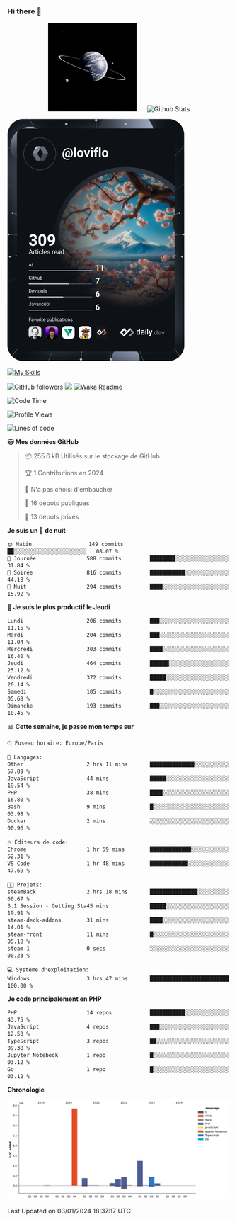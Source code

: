### Hi there 👋

<p align="center">
  <img src="https://github.com/Loviflo/Loviflo/blob/main/img/portrait.jpg" alt="Loviflo" height="200" style="margin-right: 20px"/>
  <img src="https://github-readme-stats.vercel.app/api?username=Loviflo&show_icons=true&theme=graywhite" alt="Github Stats" />
</p>

<a href="https://app.daily.dev/loviflo"><img src="https://github.com/loviflo/loviflo/blob/main/devcard.svg" width="400" alt="Loviflo's Dev Card"/></a>


[![My Skills](https://skillicons.dev/icons?i=php,laravel,symfony,mysql,js,ts,html,css,sass,angular,docker,webpack,vscode,figma,git,github,gitlab)](https://skillicons.dev)


![GitHub followers](https://img.shields.io/github/followers/Loviflo?label=Follow&style=social)
![](https://visitor-badge.glitch.me/badge?page_id=Loviflo.Loviflo)
[![Waka Readme](https://github.com/Loviflo/Loviflo/actions/workflows/update-stats.yml/badge.svg)](https://github.com/Loviflo/Loviflo/actions/workflows/update-stats.yml)

<!--START_SECTION:waka-->
![Code Time](http://img.shields.io/badge/Code%20Time-1%2C759%20hrs-blue)

![Profile Views](http://img.shields.io/badge/Vues%20du%20profil-0-blue)

![Lines of code](https://img.shields.io/badge/Depuis%20Hello%20World%2C%20j%27ai%20%C3%A9crit-6.8%20million%20Lignes%20de%20code-blue)

**🐱 Mes données GitHub** 

> 📦 255.6 kB Utilisés sur le stockage de GitHub 
 > 
> 🏆 1 Contributions en 2024
 > 
> 🚫 N'a pas choisi d'embaucher
 > 
> 📜 16 dépots publiques 
 > 
> 🔑 13 dépots privés 
 > 
**Je suis un 🦉 de nuit** 

```text
🌞 Matin                  149 commits         ██░░░░░░░░░░░░░░░░░░░░░░░   08.07 % 
🌆 Journée                588 commits         ████████░░░░░░░░░░░░░░░░░   31.84 % 
🌃 Soirée                 816 commits         ███████████░░░░░░░░░░░░░░   44.18 % 
🌙 Nuit                   294 commits         ████░░░░░░░░░░░░░░░░░░░░░   15.92 % 
```
📅 **Je suis le plus productif le Jeudi** 

```text
Lundi                    206 commits         ███░░░░░░░░░░░░░░░░░░░░░░   11.15 % 
Mardi                    204 commits         ███░░░░░░░░░░░░░░░░░░░░░░   11.04 % 
Mercredi                 303 commits         ████░░░░░░░░░░░░░░░░░░░░░   16.40 % 
Jeudi                    464 commits         ██████░░░░░░░░░░░░░░░░░░░   25.12 % 
Vendredi                 372 commits         █████░░░░░░░░░░░░░░░░░░░░   20.14 % 
Samedi                   105 commits         █░░░░░░░░░░░░░░░░░░░░░░░░   05.68 % 
Dimanche                 193 commits         ███░░░░░░░░░░░░░░░░░░░░░░   10.45 % 
```


📊 **Cette semaine, je passe mon temps sur** 

```text
🕑︎ Fuseau horaire: Europe/Paris

💬 Langages: 
Other                    2 hrs 11 mins       ██████████████░░░░░░░░░░░   57.89 % 
JavaScript               44 mins             █████░░░░░░░░░░░░░░░░░░░░   19.54 % 
PHP                      38 mins             ████░░░░░░░░░░░░░░░░░░░░░   16.80 % 
Bash                     9 mins              █░░░░░░░░░░░░░░░░░░░░░░░░   03.98 % 
Docker                   2 mins              ░░░░░░░░░░░░░░░░░░░░░░░░░   00.96 % 

🔥 Éditeurs de code: 
Chrome                   1 hr 59 mins        █████████████░░░░░░░░░░░░   52.31 % 
VS Code                  1 hr 48 mins        ████████████░░░░░░░░░░░░░   47.69 % 

🐱‍💻 Projets: 
steamBack                2 hrs 18 mins       ███████████████░░░░░░░░░░   60.67 % 
3.1 Session - Getting Sta45 mins             █████░░░░░░░░░░░░░░░░░░░░   19.91 % 
steam-deck-addons        31 mins             ████░░░░░░░░░░░░░░░░░░░░░   14.01 % 
steam-front              11 mins             █░░░░░░░░░░░░░░░░░░░░░░░░   05.18 % 
steam-1                  0 secs              ░░░░░░░░░░░░░░░░░░░░░░░░░   00.23 % 

💻 Système d'exploitation: 
Windows                  3 hrs 47 mins       █████████████████████████   100.00 % 
```

**Je code principalement en PHP** 

```text
PHP                      14 repos            ███████████░░░░░░░░░░░░░░   43.75 % 
JavaScript               4 repos             ███░░░░░░░░░░░░░░░░░░░░░░   12.50 % 
TypeScript               3 repos             ██░░░░░░░░░░░░░░░░░░░░░░░   09.38 % 
Jupyter Notebook         1 repo              █░░░░░░░░░░░░░░░░░░░░░░░░   03.12 % 
Go                       1 repo              █░░░░░░░░░░░░░░░░░░░░░░░░   03.12 % 
```



**Chronologie**

![Lines of Code chart](https://raw.githubusercontent.com/Loviflo/Loviflo/main/assets/bar_graph.png)


 Last Updated on 03/01/2024 18:37:17 UTC
<!--END_SECTION:waka-->
